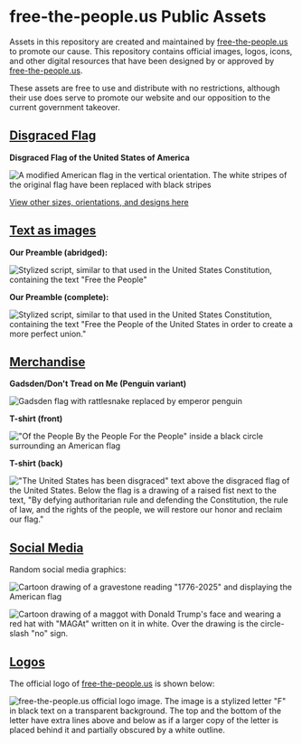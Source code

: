 # free-the-people.us Public Assets

Assets in this repository are created and maintained by [free-the-people.us](https://free-the-people.us) to promote our cause. This repository contains official images, logos, icons, and other digital resources that have been designed by or approved by [free-the-people.us](https://free-the-people.us).

These assets are free to use and distribute with no restrictions, although their use does serve to promote our website and our opposition to the current government takeover.

## [Disgraced Flag](./symbols/disgraced-flag)

**Disgraced Flag of the United States of America**

![A modified American flag in the vertical orientation. The white stripes of the original flag have been replaced with black stripes](./symbols/disgraced-flag/disgraced-flag-print.svg)


[View other sizes, orientations, and designs here](./symbols)

## [Text as images](./text)

**Our Preamble (abridged):**

![Stylized script, similar to that used in the United States Constitution, containing the text "Free the People"](./text/preamble-abridged.png)

**Our Preamble (complete):**

![Stylized script, similar to that used in the United States Constitution, containing the text "Free the People of the United States in order to create a more perfect union."](./text/preamble.png)

## [Merchandise](./merch)

**Gadsden/Don't Tread on Me (Penguin variant)**

![Gadsden flag with rattlesnake replaced by emperor penguin](./merch/dont%20tread%20on%20me%20penguin.svg)

**T-shirt (front)**

!["Of the People By the People For the People" inside a black circle surrounding an American flag](./merch/shirt-front.png)

**T-shirt (back)**

!["The United States has been disgraced" text above the disgraced flag of the United States. Below the flag is a drawing of a raised fist next to the text, "By defying authoritarian rule and defending the Constitution, the rule of law, and the rights of the people, we will restore our honor and reclaim our flag."](./merch/shirt-back.png)

## [Social Media](./social%20media)

Random social media graphics:

![Cartoon drawing of a gravestone reading "1776-2025" and displaying the American flag](./social%20media/RIP%20USA.png)

![Cartoon drawing of a maggot with Donald Trump's face and wearing a red hat with "MAGAt" written on it in white. Over the drawing is the circle-slash "no" sign.](./social%20media/No%20MAGAt.png)

## [Logos](./logos/free-the-people)

The official logo of [free-the-people.us](https://free-the-people.us) is shown below:


![free-the-people.us official logo image. The image is a stylized letter "F" in black text on a transparent background. The top and the bottom of the letter have extra lines above and below as if a larger copy of the letter is placed behind it and partially obscured by a white outline.](./logos/free-the-people/logo.png)
